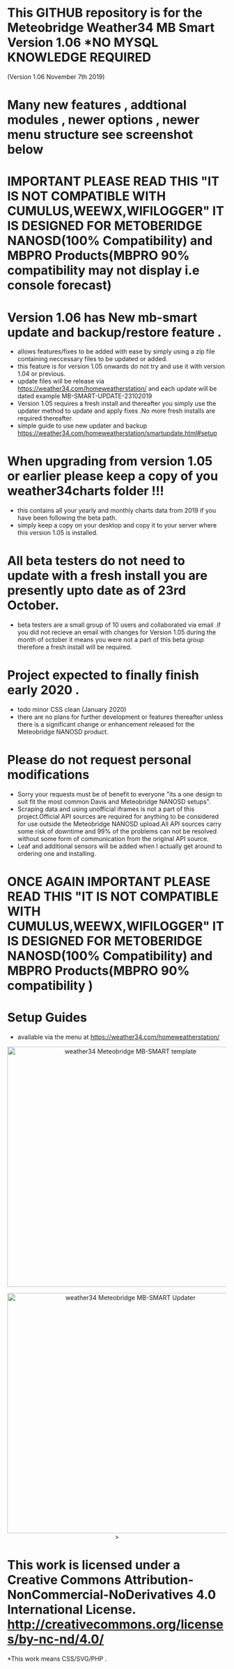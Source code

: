 # This GITHUB repository is for the Meteobridge Weather34 MB Smart Version 1.06 *NO MYSQL KNOWLEDGE REQUIRED 
(Version 1.06 November 7th 2019)

# Many new features , addtional modules , newer options , newer menu structure see screenshot below

# IMPORTANT PLEASE READ THIS "IT IS NOT COMPATIBLE WITH CUMULUS,WEEWX,WIFILOGGER" IT IS DESIGNED FOR METOBERIDGE NANOSD(100% Compatibility) and MBPRO Products(MBPRO 90% compatibility may not display i.e console forecast)

# Version 1.06 has New mb-smart update and backup/restore feature .
* allows features/fixes to be added with ease by simply using a zip file containing neccessary files to be updated or added.
* this feature is for version 1.05 onwards do not try and use it with version 1.04 or previous.
* update files will be release via https://weather34.com/homeweatherstation/ and each update will be dated 
example MB-SMART-UPDATE-23102019
* Version 1.05 requires a fresh install and thereafter you simply use the updater method to update and apply fixes .No more fresh installs are required thereafter.
* simple guide to use new updater and backup https://weather34.com/homeweatherstation/smartupdate.html#setup


# When upgrading from version 1.05 or earlier please keep a copy of you weather34charts folder !!! 
* this contains all your yearly and monthly charts data from 2019 if you have been following the beta path.
* simply keep a copy on your desktop and copy it to your server where this version 1.05 is installed.

# All beta testers do not need to update with a fresh install you are presently upto date as of 23rd October.
* beta testers are a small group of 10 users and collaborated via email .if you did not recieve an email with 
changes for Version 1.05 during the month of october it means you were not a part of this beta group therefore a fresh install will be required.

# Project expected to finally finish early 2020 .
* todo minor CSS clean (January 2020)
* there are no plans for further development or features thereafter unless there is a significant change or enhancement
released for the Meteobridge NANOSD product.

# Please do not request personal modifications  
* Sorry your requests must be of benefit to everyone "its a one design to suit fit the most common Davis and Meteobridge NANOSD setups". 
* Scraping data and using unofficial iframes is not a part of this project.Official API sources are required for anything to be considered for use outside the Meteobridge NANOSD upload.All API sources carry some risk of downtime and 99% of the problems can not be resolved without some form of communication from the original API source.
* Leaf and additional sensors will be added when I actually get around to ordering one and installing.

# ONCE AGAIN IMPORTANT PLEASE READ THIS "IT IS NOT COMPATIBLE WITH CUMULUS,WEEWX,WIFILOGGER" IT IS DESIGNED FOR METOBERIDGE NANOSD(100% Compatibility) and MBPRO Products(MBPRO 90% compatibility )

# Setup Guides
* available via the menu at https://weather34.com/homeweatherstation/

<p align="center">
  <img src="https://res.cloudinary.com/brian-underdown/image/upload/v1573208508/Screenshot_2019-11-08_Somewhere_Home_Weather_Station_hfaxd6.jpg" width="550" title="weather34 Meteobridge MB-SMART template "> 
</p>

<p align="center">
  <img src="https://res.cloudinary.com/brian-underdown/image/upload/v1571828212/Screenshot_at_Oct_211324_ertmek.png" width="550" title="weather34 Meteobridge MB-SMART Updater "> > 
</p>	

# This work is licensed under a Creative Commons Attribution-NonCommercial-NoDerivatives 4.0 International License. http://creativecommons.org/licenses/by-nc-nd/4.0/
*This work means CSS/SVG/PHP .
